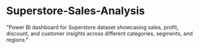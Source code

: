 # Superstore-Sales-Analysis
"Power BI dashboard for Superstore dataset showcasing sales, profit, discount, and customer insights across different categories, segments, and regions."
